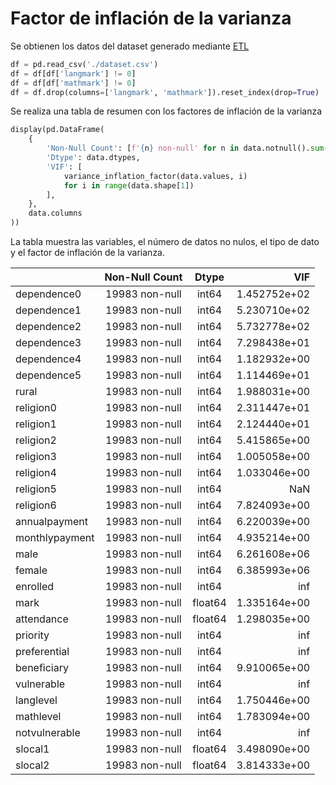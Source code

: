 # Factor de inflación de la varianza

Se obtienen los datos del dataset generado mediante [ETL](https://darkanfi.github.io/thesis-project/etl)

```python
df = pd.read_csv('./dataset.csv')
df = df[df['langmark'] != 0]
df = df[df['mathmark'] != 0]
df = df.drop(columns=['langmark', 'mathmark']).reset_index(drop=True)
```

Se realiza una tabla de resumen con los factores de inflación de la varianza

```python
display(pd.DataFrame(
    {
        'Non-Null Count': [f'{n} non-null' for n in data.notnull().sum().values],
        'Dtype': data.dtypes,
        'VIF': [
            variance_inflation_factor(data.values, i)
            for i in range(data.shape[1])
        ],
    },
    data.columns
))
```

La tabla muestra las variables, el número de datos no nulos, el tipo de dato y el factor de inflación de la varianza.

|                 | Non-Null Count  | Dtype   | VIF           |
| :-------------- | :-------------: | :-----: | ------------: |
| dependence0     | 19983 non-null  | int64   | 1.452752e+02  |
| dependence1     | 19983 non-null  | int64   | 5.230710e+02  |
| dependence2     | 19983 non-null  | int64   | 5.732778e+02  |
| dependence3     | 19983 non-null  | int64   | 7.298438e+01  |
| dependence4     | 19983 non-null  | int64   | 1.182932e+00  |
| dependence5     | 19983 non-null  | int64   | 1.114469e+01  |
| rural           | 19983 non-null  | int64   | 1.988031e+00  |
| religion0       | 19983 non-null  | int64   | 2.311447e+01  |
| religion1       | 19983 non-null  | int64   | 2.124440e+01  |
| religion2       | 19983 non-null  | int64   | 5.415865e+00  |
| religion3       | 19983 non-null  | int64   | 1.005058e+00  |
| religion4       | 19983 non-null  | int64   | 1.033046e+00  |
| religion5       | 19983 non-null  | int64   | NaN           |
| religion6       | 19983 non-null  | int64   | 7.824093e+00  |
| annualpayment   | 19983 non-null  | int64   | 6.220039e+00  |
| monthlypayment  | 19983 non-null  | int64   | 4.935214e+00  |
| male            | 19983 non-null  | int64   | 6.261608e+06  |
| female          | 19983 non-null  | int64   | 6.385993e+06  |
| enrolled        | 19983 non-null  | int64   | inf           |
| mark            | 19983 non-null  | float64 | 1.335164e+00  |
| attendance      | 19983 non-null  | float64 | 1.298035e+00  |
| priority        | 19983 non-null  | int64   | inf           |
| preferential    | 19983 non-null  | int64   | inf           |
| beneficiary     | 19983 non-null  | int64   | 9.910065e+00  |
| vulnerable      | 19983 non-null  | int64   | inf           |
| langlevel       | 19983 non-null  | int64   | 1.750446e+00  |
| mathlevel       | 19983 non-null  | int64   | 1.783094e+00  |
| notvulnerable   | 19983 non-null  | int64   | inf           |
| slocal1         | 19983 non-null  | float64 | 3.498090e+00  |
| slocal2         | 19983 non-null  | float64 | 3.814333e+00  |
